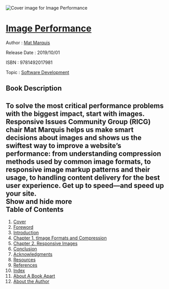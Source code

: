 ![Cover image for Image Performance](https://imgdetail.ebookreading.net/cover/cover/20200215/EB9781492017981.jpg)

[Image Performance](https://ebookreading.net/view/book/Image+Performance-EB9781492017981_1.html "Image Performance")
====================================================================================================================

Author : [Mat Marquis](https://ebookreading.net/search/author/Mat+Marquis)

Release Date : 2019/10/01

ISBN : 9781492017981

Topic : [Software Development](https://ebookreading.net/search/category/software-development)

Book Description
-----------------

 To solve the most critical performance problems with the biggest impact, start with images. Responsive Issues Community Group (RICG) chair Mat Marquis helps us make smart decisions about images and shows us the swiftest way to improve a website’s performance: from understanding compression methods used by common image formats, to responsive image markup patterns and their usage, to handling content delivery for the best user experience. Get up to speed—and speed up your site.         
        Show and hide more                
Table of Contents
-----------------

1. [Cover](https://ebookreading.net/view/book/Image+Performance-EB9781492017981_1.html)
1. [Foreword](https://ebookreading.net/view/book/Image+Performance-EB9781492017981_6.html)
1. [Introduction](https://ebookreading.net/view/book/Image+Performance-EB9781492017981_7.html)
1. [Chapter 1. tImage Formats and Compression](https://ebookreading.net/view/book/Image+Performance-EB9781492017981_8.html)
1. [Chapter 2. Responsive Images](https://ebookreading.net/view/book/Image+Performance-EB9781492017981_9.html)
1. [Conclusion](https://ebookreading.net/view/book/Image+Performance-EB9781492017981_10.html)
1. [Acknowledgments](https://ebookreading.net/view/book/Image+Performance-EB9781492017981_11.html)
1. [Resources](https://ebookreading.net/view/book/Image+Performance-EB9781492017981_12.html)
1. [References](https://ebookreading.net/view/book/Image+Performance-EB9781492017981_13.html)
1. [Index](https://ebookreading.net/view/book/Image+Performance-EB9781492017981_14.html)
1. [About A Book Apart](https://ebookreading.net/view/book/Image+Performance-EB9781492017981_15.html)
1. [About the Author](https://ebookreading.net/view/book/Image+Performance-EB9781492017981_16.html)
